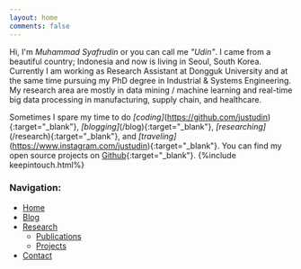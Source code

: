 ```yaml
---
layout: home
comments: false
---
```


Hi, I'm *Muhammad Syafrudin* or you can call me *"Udin"*. I came from a beautiful country; Indonesia and now is living in Seoul, South Korea. Currently I am working as Research Assistant at Dongguk University and at the same time pursuing my PhD degree in Industrial & Systems Engineering. My research area are mostly in data mining / machine learning and real-time big data processing in manufacturing, supply chain, and healthcare. 

Sometimes I spare my time to do *[coding]*(https://github.com/justudin){:target="_blank"}, *[blogging]*(/blog){:target="_blank"}, *[researching]*(/research){:target="_blank"}, and *[traveling]*(https://www.instagram.com/justudin){:target="_blank"}. You can find my open source projects on [Github](https://github.com/justudin){:target="_blank"}. {%include keepintouch.html%}

### Navigation:
- [Home](/)
- [Blog](/blog)
- [Research](/research)
	- [Publications](/research/publications)
	- [Projects](/research/projects)
- [Contact](/contact)








